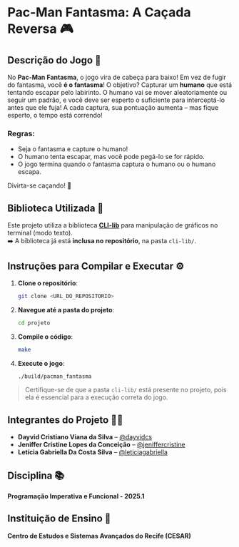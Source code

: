 # Pac-Man Fantasma: A Caçada Reversa 🎮

## Descrição do Jogo 🎯

No **Pac-Man Fantasma**, o jogo vira de cabeça para baixo! Em vez de fugir do fantasma, você **é o fantasma**! O objetivo? Capturar um **humano** que está tentando escapar pelo labirinto. O humano vai se mover aleatoriamente ou seguir um padrão, e você deve ser esperto o suficiente para interceptá-lo antes que ele fuja! A cada captura, sua pontuação aumenta – mas fique esperto, o tempo está correndo!

### Regras:
- Seja o fantasma e capture o humano!
- O humano tenta escapar, mas você pode pegá-lo se for rápido.
- O jogo termina quando o fantasma captura o humano ou o humano escapa.

Divirta-se caçando! 👻

## Biblioteca Utilizada 🧱

Este projeto utiliza a biblioteca **[CLI-lib](https://github.com/tgfb/cli-lib)** para manipulação de gráficos no terminal (modo texto).  
➡️ A biblioteca já está **inclusa no repositório**, na pasta `cli-lib/`.

## Instruções para Compilar e Executar ⚙️

1. **Clone o repositório**:
    ```bash
    git clone <URL_DO_REPOSITORIO>
    ```

2. **Navegue até a pasta do projeto**:
    ```bash
    cd projeto
    ```

3. **Compile o código**:
    ```bash
    make
    ```

4. **Execute o jogo**:
    ```bash
    ./build/pacman_fantasma
    ```

> Certifique-se de que a pasta `cli-lib/` está presente no projeto, pois ela é essencial para a execução correta do jogo.


## Integrantes do Projeto 👨‍💻

- **Dayvid Cristiano Viana da Silva** – [@dayvidcs](https://github.com/dayvidcs)
- **Jeniffer Cristine Lopes da Conceição** – [@jeniffercristine](https://github.com/jeniffercristine)
- **Letícia Gabriella Da Costa Silva** – [@leticiagabriella](https://github.com/leticiagabriella)

## Disciplina 📚

**Programação Imperativa e Funcional - 2025.1**

## Instituição de Ensino 🏫

**Centro de Estudos e Sistemas Avançados do Recife (CESAR)**
